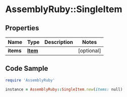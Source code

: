 # AssemblyRuby::SingleItem

## Properties

Name | Type | Description | Notes
------------ | ------------- | ------------- | -------------
**items** | [**Item**](Item.md) |  | [optional] 

## Code Sample

```ruby
require 'AssemblyRuby'

instance = AssemblyRuby::SingleItem.new(items: null)
```


